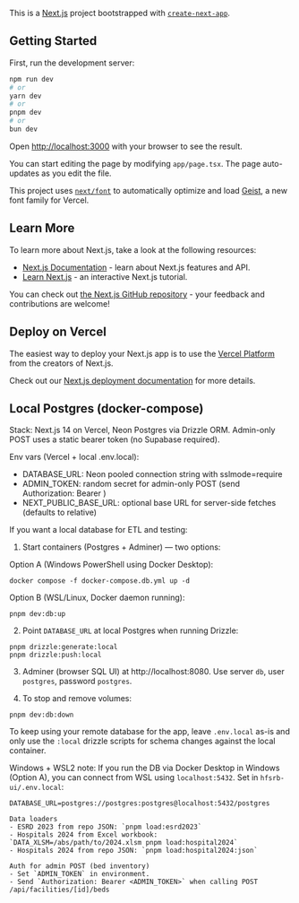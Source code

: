 This is a [Next.js](https://nextjs.org) project bootstrapped with [`create-next-app`](https://nextjs.org/docs/app/api-reference/cli/create-next-app).

## Getting Started

First, run the development server:

```bash
npm run dev
# or
yarn dev
# or
pnpm dev
# or
bun dev
```

Open [http://localhost:3000](http://localhost:3000) with your browser to see the result.

You can start editing the page by modifying `app/page.tsx`. The page auto-updates as you edit the file.

This project uses [`next/font`](https://nextjs.org/docs/app/building-your-application/optimizing/fonts) to automatically optimize and load [Geist](https://vercel.com/font), a new font family for Vercel.

## Learn More

To learn more about Next.js, take a look at the following resources:

- [Next.js Documentation](https://nextjs.org/docs) - learn about Next.js features and API.
- [Learn Next.js](https://nextjs.org/learn) - an interactive Next.js tutorial.

You can check out [the Next.js GitHub repository](https://github.com/vercel/next.js) - your feedback and contributions are welcome!

## Deploy on Vercel

The easiest way to deploy your Next.js app is to use the [Vercel Platform](https://vercel.com/new?utm_medium=default-template&filter=next.js&utm_source=create-next-app&utm_campaign=create-next-app-readme) from the creators of Next.js.

Check out our [Next.js deployment documentation](https://nextjs.org/docs/app/building-your-application/deploying) for more details.

## Local Postgres (docker-compose)

Stack: Next.js 14 on Vercel, Neon Postgres via Drizzle ORM. Admin-only POST uses a static bearer token (no Supabase required).

Env vars (Vercel + local .env.local):
- DATABASE_URL: Neon pooled connection string with sslmode=require
- ADMIN_TOKEN: random secret for admin-only POST (send Authorization: Bearer <token>)
- NEXT_PUBLIC_BASE_URL: optional base URL for server-side fetches (defaults to relative)

If you want a local database for ETL and testing:

1. Start containers (Postgres + Adminer) — two options:

Option A (Windows PowerShell using Docker Desktop):

```
docker compose -f docker-compose.db.yml up -d
```

Option B (WSL/Linux, Docker daemon running):

```
pnpm dev:db:up
```

2. Point `DATABASE_URL` at local Postgres when running Drizzle:

```
pnpm drizzle:generate:local
pnpm drizzle:push:local
```

3. Adminer (browser SQL UI) at http://localhost:8080. Use server `db`, user `postgres`, password `postgres`.

4. To stop and remove volumes:

```
pnpm dev:db:down
```

To keep using your remote database for the app, leave `.env.local` as-is and only use the `:local` drizzle scripts for schema changes against the local container.

Windows + WSL2 note: If you run the DB via Docker Desktop in Windows (Option A), you can connect from WSL using `localhost:5432`. Set in `hfsrb-ui/.env.local`:

```
DATABASE_URL=postgres://postgres:postgres@localhost:5432/postgres

Data loaders
- ESRD 2023 from repo JSON: `pnpm load:esrd2023`
- Hospitals 2024 from Excel workbook: `DATA_XLSM=/abs/path/to/2024.xlsm pnpm load:hospital2024`
- Hospitals 2024 from repo JSON: `pnpm load:hospital2024:json`

Auth for admin POST (bed inventory)
- Set `ADMIN_TOKEN` in environment.
- Send `Authorization: Bearer <ADMIN_TOKEN>` when calling POST /api/facilities/[id]/beds
```
